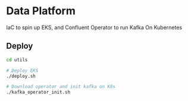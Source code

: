 # Data Platform

IaC to spin up EKS, and Confluent Operator to run Kafka On Kubernetes

## Deploy

```bash
cd utils

# Deploy EKS 
./deploy.sh

# Download operator and init kafka on K8s
./kafka_operator_init.sh
```